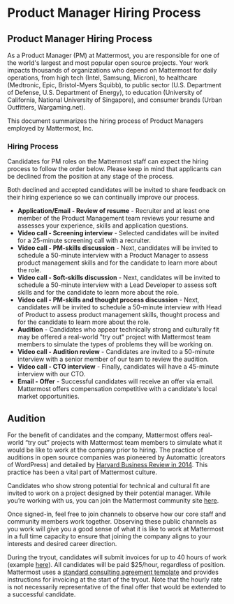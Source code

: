 # Product Manager Hiring Process

## Product Manager Hiring Process

As a Product Manager \(PM\) at Mattermost, you are responsible for one of the world's largest and most popular open source projects. Your work impacts thousands of organizations who depend on Mattermost for daily operations, from high tech \(Intel, Samsung, Micron\), to healthcare \(Medtronic, Epic, Bristol-Myers Squibb\), to public sector \(U.S. Department of Defense, U.S. Department of Energy\), to education \(University of California, National University of Singapore\), and consumer brands \(Urban Outfitters, Wargaming.net\).

This document summarizes the hiring process of Product Managers employed by Mattermost, Inc.

### Hiring Process

Candidates for PM roles on the Mattermost staff can expect the hiring process to follow the order below. Please keep in mind that applicants can be declined from the position at any stage of the process.

Both declined and accepted candidates will be invited to share feedback on their hiring experience so we can continually improve our process.

* **Application/Email - Review of resume** - Recruiter and at least one member of the Product Management team reviews your resume and assesses your experience, skills and application questions.
* **Video call - Screening interview** - Selected candidates will be invited for a 25-minute screening call with a recruiter.
* **Video call - PM-skills discussion** - Next, candidates will be invited to schedule a 50-minute interview with a Product Manager to assess product management skills and for the candidate to learn more about the role.
* **Video call - Soft-skills discussion** - Next, candidates will be invited to schedule a 50-minute interview with a Lead Developer to assess soft skills and for the candidate to learn more about the role.
* **Video call - PM-skills and thought process discussion** - Next, candidates will be invited to schedule a 50-minute interview with Head of Product to assess product management skills, thought process and for the candidate to learn more about the role.
* **Audition** - Candidates who appear technically strong and culturally fit may be offered a real-world "try out" project with Mattermost team members to simulate the types of problems they will be working on.
* **Video call - Audition review** - Candidates are invited to a 50-minute interview with a senior member of our team to review the audition.
* **Video call - CTO interview** - Finally, candidates will have a 45-minute interview with our CTO.
* **Email - Offer** - Successful candidates will receive an offer via email. Mattermost offers compensation competitive with a candidate's local market opportunities.

## Audition

For the benefit of candidates and the company, Mattermost offers real-world “try out” projects with Mattermost team members to simulate what it would be like to work at the company prior to hiring. The practice of auditions in open source companies was pioneered by Automattic \(creators of WordPress\) and detailed by [Harvard Business Review in 2014](https://hbr.org/2014/04/the-ceo-of-automattic-on-holding-auditions-to-build-a-strong-team). This practice has been a vital part of Mattermost culture.

Candidates who show strong potential for technical and cultural fit are invited to work on a project designed by their potential manager. While you’re working with us, you can join the Mattermost community site [here](https://community.mattermost.com/core/).

Once signed-in, feel free to join channels to observe how our core staff and community members work together. Observing these public channels as you work will give you a good sense of what it is like to work at Mattermost in a full time capacity to ensure that joining the company aligns to your interests and desired career direction.

During the tryout, candidates will submit invoices for up to 40 hours of work \(example [here](https://docs.google.com/spreadsheets/d/1Lx1f3nX64pJTJOttW_QoJwrfRekh0ISjmIwZ7_ePG1g/edit#gid=1)\). All candidates will be paid $25/hour, regardless of position. Mattermost uses a [standard consulting agreement template](https://docs.google.com/document/d/1G4wFLq_wHHEDJ-hrv5Kmu022mFJgh3rJ4-glM0W6riI/edit?usp=sharing) and provides instructions for invoicing at the start of the tryout. Note that the hourly rate is not necessarily representative of the final offer that would be extended to a successful candidate.

